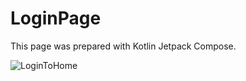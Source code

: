 # LoginPage
This page was prepared with Kotlin Jetpack Compose.

![LoginToHome](https://github.com/RhCodePi/LoginPage/assets/79790661/8c5c419a-5bff-4ba3-88a6-d94eb7f7f42a)
